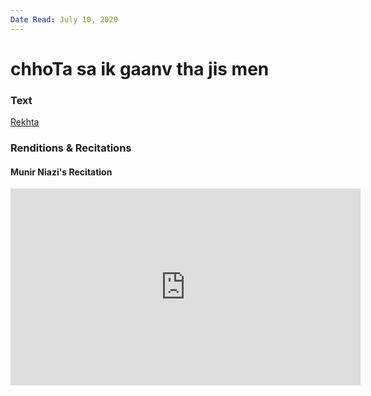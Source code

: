 ```yaml
---
Date Read: July 10, 2020
---
```


# chhoTa sa ik gaanv tha jis men

### Text
[Rekhta](https://www.rekhta.org/nazms/sapnaa-aage-jaataa-kaise-muneer-niyazi-nazms?lang=ur )

### Renditions & Recitations

#### Munir Niazi's Recitation

<iframe width="560" height="315" src="https://www.youtube.com/embed/Y0YhvoieIcQ" title="YouTube video player" frameborder="0" allow="accelerometer; autoplay; clipboard-write; encrypted-media; gyroscope; picture-in-picture" allowfullscreen></iframe>

